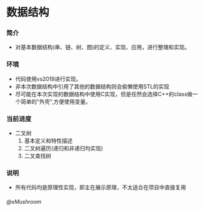 # 数据结构

### 简介
+ 对基本数据结构(串、链、树、图)的定义、实现、应用，进行整理和实现。

### 环境
+ 代码使用vs2019进行实现。
+ 非本次数据结构中引用了其他的数据结构则会偷懒使用STL的实现
+ 尽可能在本次实现的数据结构中使用C实现，但是任然会选择C++的class做一个简单的"外壳",方便使用变量。

### 当前进度
+ 二叉树
  1. 基本定义和特性描述
  2. 二叉树遍历(递归和非递归均实现)
  3. 二叉查找树

### 说明
+ 所有代码均是原理性实现，即主在展示原理，不太适合在项目中直接复用

###### @xMushroom